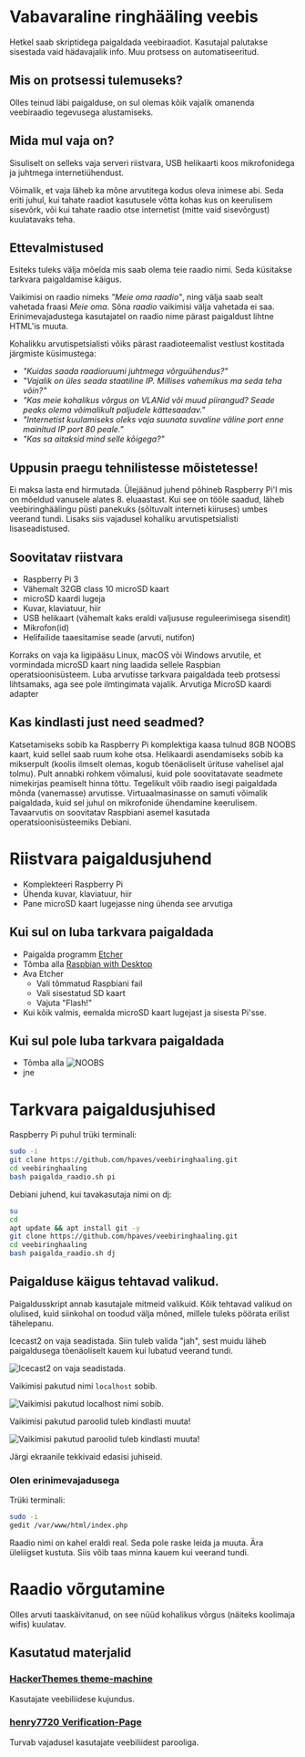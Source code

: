 # Vabavaraline ringhääling veebis
Hetkel saab skriptidega paigaldada veebiraadiot. Kasutajal palutakse sisestada vaid hädavajalik info. Muu protsess on automatiseeritud.

## Mis on protsessi tulemuseks?
Olles teinud läbi paigalduse, on sul olemas kõik vajalik omanenda veebiraadio tegevusega alustamiseks.

## Mida mul vaja on?
Sisuliselt on selleks vaja serveri riistvara, USB helikaarti koos mikrofonidega ja juhtmega internetiühendust.

Võimalik, et vaja läheb ka mõne arvutitega kodus oleva inimese abi. Seda eriti juhul, kui tahate raadiot kasutusele võtta kohas kus on keerulisem sisevõrk, või kui tahate raadio otse internetist (mitte vaid sisevõrgust) kuulatavaks teha.

## Ettevalmistused
Esiteks tuleks välja mõelda mis saab olema teie raadio nimi. Seda küsitakse tarkvara paigaldamise käigus.

Vaikimisi on raadio nimeks *"Meie oma raadio"*, ning välja saab sealt vahetada fraasi *Meie oma*. Sõna *raadio* vaikimisi välja vahetada ei saa. Erinimevajadustega kasutajatel on raadio nime pärast paigaldust lihtne HTML'is muuta.

Kohalikku arvutispetsialisti võiks pärast raadioteemalist vestlust kostitada järgmiste küsimustega:
- *"Kuidas saada raadioruumi juhtmega võrguühendus?"*
- *"Vajalik on üles seada staatiline IP. Millises vahemikus ma seda teha võin?"*
- *"Kas meie kohalikus võrgus on VLANid või muud piirangud? Seade peaks olema võimalikult paljudele kättesaadav."*
- *"Internetist kuulamiseks oleks vaja suunata suvaline väline port enne mainitud IP port 80 peale."*
- *"Kas sa aitaksid mind selle kõigega?"*

## Uppusin praegu tehnilistesse mõistetesse!
Ei maksa lasta end hirmutada. Ülejäänud juhend põhineb Raspberry Pi'l mis on mõeldud vanusele alates 8. eluaastast. Kui see on tööle saadud, läheb veebiringhäälingu püsti panekuks (sõltuvalt interneti kiiruses) umbes veerand tundi. Lisaks siis vajadusel kohaliku arvutispetsialisti lisaseadistused.

## Soovitatav riistvara
- Raspberry Pi 3
- Vähemalt 32GB class 10 microSD kaart
- microSD kaardi lugeja
- Kuvar, klaviatuur, hiir
- USB helikaart (vähemalt kaks eraldi valjususe reguleerimisega sisendit)
- Mikrofon(id)
- Helifailide taaesitamise seade (arvuti, nutifon)

Korraks on vaja ka ligipääsu Linux, macOS või Windows arvutile, et vormindada microSD kaart ning laadida sellele Raspbian operatsioonisüsteem. Luba arvutisse tarkvara paigaldada teeb protsessi lihtsamaks, aga see pole ilmtingimata vajalik. Arvutiga MicroSD kaardi adapter

## Kas kindlasti just need seadmed?
Katsetamiseks sobib ka Raspberry Pi komplektiga kaasa tulnud 8GB NOOBS kaart, kuid sellel saab ruum kohe otsa. Helikaardi asendamiseks sobib ka mikserpult (koolis ilmselt olemas, kogub tõenäoliselt ürituse vahelisel ajal tolmu). Pult annabki rohkem võimalusi, kuid pole soovitatavate seadmete nimekirjas peamiselt hinna tõttu. Tegelikult võib raadio isegi paigaldada mõnda (vanemasse) arvutisse. Virtuaalmasinasse on samuti võimalik paigaldada, kuid sel juhul on mikrofonide ühendamine keerulisem. Tavaarvutis on soovitatav Raspbiani asemel kasutada operatsioonisüsteemiks Debiani.

# Riistvara paigaldusjuhend
- Komplekteeri Raspberry Pi
- Ühenda kuvar, klaviatuur, hiir
- Pane microSD kaart lugejasse ning ühenda see arvutiga

## Kui sul on luba tarkvara paigaldada
- Paigalda programm [Etcher](https://www.balena.io/etcher/)
- Tõmba alla [Raspbian with Desktop](https://www.raspberrypi.org/downloads/raspbian/)
- Ava Etcher
  - Vali tõmmatud Raspbiani fail
  - Vali sisestatud SD kaart
  - Vajuta "Flash!"
- Kui kõik valmis, eemalda microSD kaart lugejast ja sisesta Pi'sse.

## Kui sul pole luba tarkvara paigaldada
- Tõmba alla ![NOOBS](https://www.raspberrypi.org/downloads/noobs/)
- jne

# Tarkvara paigaldusjuhised
Raspberry Pi puhul trüki terminali:
```bash
sudo -i
git clone https://github.com/hpaves/veebiringhaaling.git
cd veebiringhaaling
bash paigalda_raadio.sh pi
```

Debiani juhend, kui tavakasutaja nimi on dj:
```bash
su
cd
apt update && apt install git -y
git clone https://github.com/hpaves/veebiringhaaling.git
cd veebiringhaaling
bash paigalda_raadio.sh dj
```
## Paigalduse käigus tehtavad valikud.
Paigaldusskript annab kasutajale mitmeid valikuid. Kõik tehtavad valikud on olulised, kuid siinkohal on toodud välja mõned, millele tuleks pöörata erilist tähelepanu.

Icecast2 on vaja seadistada. Siin tuleb valida "jah", sest muidu läheb paigaldusega tõenäoliselt kauem kui lubatud veerand tundi.

![Icecast2 on vaja seadistada.](pildid/icecast_config_1.png)

Vaikimisi pakutud nimi `localhost` sobib.

![Vaikimisi pakutud `localhost` nimi sobib.](pildid/icecast_config_2.png)

Vaikimisi pakutud paroolid tuleb kindlasti muuta!

![Vaikimisi pakutud paroolid tuleb kindlasti muuta!](pildid/icecast_config_3.png)

Järgi ekraanile tekkivaid edasisi juhiseid.

### Olen erinimevajadusega
Trüki terminali:
```bash
sudo -i
gedit /var/www/html/index.php
```
Raadio nimi on kahel eraldi real. Seda pole raske leida ja muuta.
Ära üleliigset kustuta. Siis võib taas minna kauem kui veerand tundi.

# Raadio võrgutamine
Olles arvuti taaskäivitanud, on see nüüd kohalikus võrgus (näiteks koolimaja wifis) kuulatav.



## Kasutatud materjalid
### [HackerThemes theme-machine](https://github.com/HackerThemes/theme-machine)
Kasutajate veebiliidese kujundus.

### [henry7720 Verification-Page](https://github.com/henry7720/Verification-Page)
Turvab vajadusel kasutajate veebiliidest parooliga.
